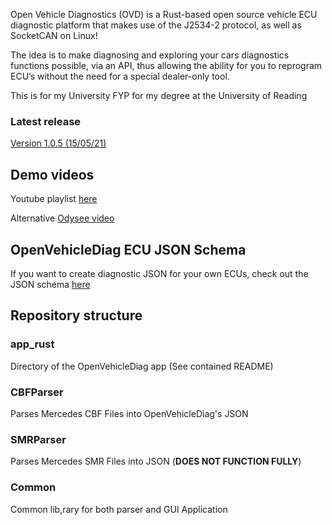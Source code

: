[](app_rust/img/logo.png)

Open Vehicle Diagnostics (OVD) is a Rust-based open source vehicle ECU diagnostic platform that makes use of the J2534-2 protocol, as well as SocketCAN on Linux!

The idea is to make diagnosing and exploring your cars diagnostics functions possible, via an API, thus allowing the ability for you to reprogram ECU’s without the need for a special dealer-only tool.

This is for my University FYP for my degree at the University of Reading

### Latest release
[Version 1.0.5 (15/05/21)](https://github.com/rnd-ash/OpenVehicleDiag/releases/tag/v1.0.5)

## Demo videos
Youtube playlist [here](https://youtube.com/playlist?list=PLxrw-4Vt7xtty50LmMoLXN2iKiUknbMng)

Alternative [Odysee video](https://odysee.com/@rand_ash:58/openvehiclediag-macchina-j2534-release:4)

## OpenVehicleDiag ECU JSON Schema
If you want to create diagnostic JSON for your own ECUs, check out the JSON schema [here](SCHEMA.md)

## Repository structure

### app_rust
Directory of the OpenVehicleDiag app (See contained README)

### CBFParser
Parses Mercedes CBF Files into OpenVehicleDiag's JSON

### SMRParser
Parses Mercedes SMR Files into JSON (**DOES NOT FUNCTION FULLY**)

### Common
Common lib,rary for both parser and GUI Application
